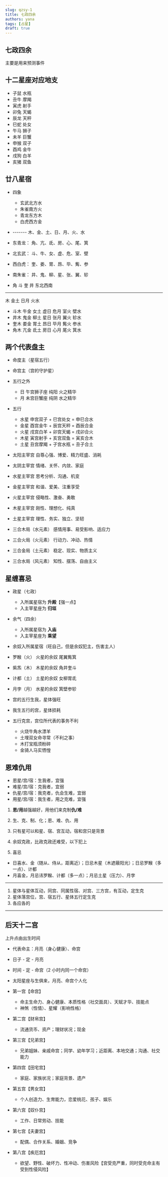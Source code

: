 ```yaml
---
slug: qzsy-1
title: 七政四余
authors: yana
tags: [占星]
draft: true
---
```


## 七政四余

主要是用来预测事件

## 十二星座对应地支

- 子鼠 水瓶
- 丑牛 摩羯
- 寅虎 射手
- 卯兔 天蝎
- 辰龙 天秤
- 巳蛇 处女
- 午马 狮子
- 未羊 巨蟹
- 申猴 双子
- 酉鸡 金牛
- 戌狗 白羊
- 亥猪 双鱼

## 廿八星宿

- 四象

  - 玄武北方水
  - 朱雀南方火
  - 青龙东方木
  - 白虎西方金

- ------- 木、金、土、日、月、火、水
- 东青龙： 角、亢、氐、房、心、尾、箕
- 北玄武： 斗、牛、女、虚、危、室、壁
- 西白虎： 奎、娄、胃、昂、毕、觜、参
- 南朱雀： 井、鬼、柳、星、张、翼、轸

- 角 斗 奎 井 东北西南

---

木 金土 日月 火水

- 斗木 牛金 女土 虚日 危月 室火 壁水
- 井木 鬼金 柳土 星日 张月 翼火 轸水
- 奎木 娄金 胃土 昂日 毕月 觜火 参水
- 角木 亢金 氐土 房日 心月 尾火 箕水

## 两个代表盘主

- 命度主（星宿五行）
- 命宫主（宫的守护星）

- 五行之外

  - 日 午宫狮子座 纯阳 火之精华
  - 月 未宫巨蟹座 纯阴 水之精华

- 五行

  - 水星 申宫双子 + 巳宫处女 = 申巳合水
  - 金星 酉宫金牛 + 辰宫天秤 = 酉辰合金
  - 火星 戌宫白羊 + 卯宫天蝎 = 戌卯合火
  - 木星 寅宫射手 + 亥宫双鱼 = 寅亥合木
  - 土星 丑宫摩羯 + 子宫水瓶 = 丑子合土

- 太阳主宰宫 自尊心强、博爱、精力旺盛、消耗
- 太阴主宰宫 情绪、关怀、内敛、家庭

- 水星主宰宫 思考分析、沟通、机变
- 金星主宰宫 和谐、爱美、注重享受
- 火星主宰宫 侵略性、激奋、勇敢
- 木星主宰宫 刚性、理想化、纯真
- 土星主宰宫 理性、务实、独立、坚韧

- 三合木局（水元素） 感情用事、易受影响、适应力
- 三合火局（火元素） 行动力、冲动、热情
- 三合金局（土元素） 稳定、现实、物质主义
- 三合水局（风元素） 知性、摆荡、自由主义

## 星缠喜忌

- 政星（七政）

  - 入所属星宿为 **升殿**【强一点】
  - 入主宰星座为 **归垣**

- 余气（四余）

  - 入所属星宿为 **入庙**
  - 入主宰星座为 **乘望**

- 余奴入所属星宿（旺自己，但是余奴犯主，伤害主人）
- 罗睺（火） 火星的余奴 尾翼觜箕
- 紫炁（木） 木星的余奴 角井奎斗
- 计都（土） 土星的余奴 女柳胃氐
- 月孛（月） 水星的余奴 箕壁参轸

- 宫的五行生我，星体强旺
- 我生五行的宫，星体损耗

- 五行克宫，宫位所代表的事务不利
  - 火烧牛角水漂羊
  - 土埋双女命寻常（不利之事）
  - 木打宝瓶须粉碎
  - 金骑人马实恓惶

## 恩难仇用

- 恩星/宫/宿：生我者，宜强
- 难星/宫/宿：克我者，宜弱
- 仇星/宫/宿：我克者，仇会生难，宜弱
- 用星/宫/宿：我生者，用之克难，宜强

1. **恩/用**越强越好，用他们来克制**仇/难**

2. 生、克、制、化；恩、难、仇、用

3. 只有星可以和星、宿、宫互动，宿和宫只是背景

4. 余奴克政，比政克政还难受，以下犯上

5. 喜忌

- 日喜水、金（随从、侍从，距离近）；日忌木星（木遮蔽阳光）；日忌罗睺（多一点）、计都
- 月喜金，月忌讳罗睺、计都（多一点）；月忌土星（压力）、月孛

---

1. 星体与星体互动，同宫、同属性宿、对宫、三方宫，有互动，定生克
2. 星体落宫位，宫、宿五行、星体五行定生克
3. 各应各的

---

## 后天十二宫

上升点由出生时间

- 代表命主：月亮（身心健康）、命宫
- 日子 - 定 - 月亮
- 时间 - 定 - 命宫（2 小时内同一个命宫）
- 太阳星座与生俱来，月亮、命宫个人化

- 第一宫【命宫】
  - 命主生命力、身心健康、本质性格（社交面具）、天赋才华、技能点
  - 神煞（性情）、星耀（影响性格）
- 第二宫【财帛宫】
  - 流通货币、资产；理财状况；现金
- 第三宫【兄弟宫】
  - 兄弟姐妹、亲戚命宫；同学、幼年学习；近距离、本地交通；沟通、社交能力
- 第四宫【田宅宫】
  - 家庭、家族状况；家庭背景、遗产
- 第五宫【男女宫】
  - 个人创造力、生育能力，恋爱桃花、孩子、娱乐
- 第六宫【奴仆宫】
  - 工作、日常劳动、技能
- 第七宫【夫妻宫】
  - 配偶、合作关系、婚姻、竞争
- 第八宫【疾厄宫】
  - 欲望、野性、破坏力、性冲动、伤害风险【宫受克严重，同时受克命主有受到性侵风险】
